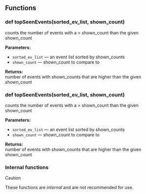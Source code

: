 ## Functions

### def topSeenEvents(sorted_ev_list, shown_count)

counts the number of events with a > shown_count than the given shown_count

**Parameters:**
- `sorted_ev_list` &mdash; an event list sorted by shown_counts
- `shown_count` &mdash; shown_count to compare to


**Returns:**<br>
number of events with shown_counts that are higher than the given shown_count

### def topSeenEvents(sorted_ev_list, shown_count)

counts the number of events with a > shown_count than the given shown_count

**Parameters:**
- `sorted_ev_list` &mdash; an event list sorted by shown_counts
- `shown_count` &mdash; shown_count to compare to


**Returns:**<br>
number of events with shown_counts that are higher than the given shown_count

### Internal functions

> [!CAUTION]
> These functions are *internal* and are not recommended for use.

